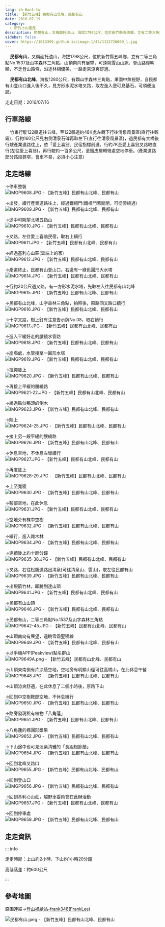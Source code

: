 ```yaml
---
lang: zh-Hant-tw
title: 【新竹五峰】民都有山北峰、民都有山
date: 2016-07-19
category: 
  - 新竹上山走走
description: 民都有山，又稱面托油山，海拔1798公尺，位於新竹縣五峰鄉，立有二等三角點No.1537及山字森林三角點，山頂南向有展望，可遠眺雪山山脈，登山路徑明顯，不乏登山路條，沿途林相優美，一路走來涼爽舒適。民都有山北峰，海拔1280公尺，有顆山字森林三角點，果園中無視野，自民都有山登山口進入後不久，見方形水泥水塔叉路，取左進入便可見基石，可順便造訪。
sidebar: false
cover: https://1013399.github.io/image-1/45/1132726009_l.jpg
---
```


    **民都有山**，又稱面托油山，海拔1798公尺，位於新竹縣五峰鄉，立有二等三角點No.1537及山字森林三角點，山頂南向有展望，可遠眺雪山山脈，登山路徑明顯，不乏登山路條，沿途林相優美，一路走來涼爽舒適。  

    **民都有山北峰**，海拔1280公尺，有顆山字森林三角點，果園中無視野，自民都有山登山口進入後不久，見方形水泥水塔叉路，取左進入便可見基石，可順便造訪。

<!-- more -->

走走日期：2016/07/16


## 行車路線 
    竹東行駛122縣道往五峰，至122縣道約48K處左轉下行往清泉風景區(直行往觀霧)，行約160公尺見右側清泉石碑再取左下(直行往清泉風景區)，過民都有大橋後行駛產業道路往上，依「愛上喜翁」民宿指標前進，行約7K至愛上喜翁叉路取直行(左往愛上喜翁)，再行駛約一百多公尺，至鐵皮屋轉彎處空地停車。(產業道路部分路段狹窄，會車不易，必須小心注意)

## 走走路線
→停車整裝  
![IMGP9608.JPG - 【新竹五峰】民都有山北峰、民都有山](https://1013399.github.io/image-1/45/1132725165_l.jpg)

→出發，續行產業道路往上，經過鐵柵門(鐵柵門若關閉，可從旁繞過)  
![IMGP9609.JPG - 【新竹五峰】民都有山北峰、民都有山](https://1013399.github.io/image-1/45/1132724672_l.jpg)

→途中可眺望北埔五指山  
![IMGP9610.JPG - 【新竹五峰】民都有山北峰、民都有山](https://1013399.github.io/image-1/45/1132726009_l.jpg)

→叉路，左往愛上喜翁民宿，取右上續行  
![IMGP9611.JPG - 【新竹五峰】民都有山北峰、民都有山](https://1013399.github.io/image-1/45/1132724272_l.jpg)

→經過基利心山莊(雲端上的家)  
![IMGP9612.JPG - 【新竹五峰】民都有山北峰、民都有山](https://1013399.github.io/image-1/45/1132725380_l.jpg)

→產道終止，民都有山登山口，右邊有一綠色圓形大水塔  
![IMGP9614.JPG - 【新竹五峰】民都有山北峰、民都有山](https://1013399.github.io/image-1/45/1132726011_l.jpg)

→行約20公尺遇叉路，有一方形水泥水塔，先取左入往民都有山北峰  
![IMGP9615.JPG - 【新竹五峰】民都有山北峰、民都有山](https://1013399.github.io/image-1/45/1132725450_l.jpg)

→民都有山北峰，山字森林三角點，拍照後，原路回叉路口續行  
![IMGP9616.JPG - 【新竹五峰】民都有山北峰、民都有山](https://1013399.github.io/image-1/45/1132724674_l.jpg)

→十字叉路，樹上釘有注意告示牌No.08，取右續行  
![IMGP9617.JPG - 【新竹五峰】民都有山北峰、民都有山](https://1013399.github.io/image-1/45/1132725168_l.jpg)

→進入平緩好走的腰繞水管路  
![IMGP9618.JPG - 【新竹五峰】民都有山北峰、民都有山](https://1013399.github.io/image-1/45/1132724195_l.jpg)

→崩塌處，水管接至一圓形水塔  
![IMGP9619.JPG - 【新竹五峰】民都有山北峰、民都有山](https://1013399.github.io/image-1/45/1132725451_l.jpg)

→拉繩陡上  
![IMGP9620.JPG - 【新竹五峰】民都有山北峰、民都有山](https://1013399.github.io/image-1/45/1132725564_l.jpg)

→再接上平緩的腰繞路  
![IMGP9621-22.JPG - 【新竹五峰】民都有山北峰、民都有山](https://1013399.github.io/image-1/45/1132724569_l.jpg)

→繞過酷似鴨頭的倒木  
![IMGP9623.JPG - 【新竹五峰】民都有山北峰、民都有山](https://1013399.github.io/image-1/45/1132725565_l.jpg)

→陡上  
![IMGP9624-25.JPG - 【新竹五峰】民都有山北峰、民都有山](https://1013399.github.io/image-1/45/1132725169_l.jpg)

→接上另一段平緩的腰繞路  
![IMGP9626.JPG - 【新竹五峰】民都有山北峰、民都有山](https://1013399.github.io/image-1/45/1132725566_l.jpg)

→休息空地，不休息左彎續行  
![IMGP9627.JPG - 【新竹五峰】民都有山北峰、民都有山](https://1013399.github.io/image-1/45/1132726113_l.jpg)

→再度陡上  
![IMGP9628-29.JPG - 【新竹五峰】民都有山北峰、民都有山](https://1013399.github.io/image-1/45/1132724771_l.jpg)

→上至寬稜  
![IMGP9630.JPG - 【新竹五峰】民都有山北峰、民都有山](https://1013399.github.io/image-1/45/1132724571_l.jpg)

→鞍部空地，在此休息  
![IMGP9631.JPG - 【新竹五峰】民都有山北峰、民都有山](https://1013399.github.io/image-1/45/1132726114_l.jpg)

→空地旁有棵中空樹  
![IMGP9632.JPG - 【新竹五峰】民都有山北峰、民都有山](https://1013399.github.io/image-1/45/1132725930_l.jpg)

→續行，進入雜木林  
![IMGP9634.JPG - 【新竹五峰】民都有山北峰、民都有山](https://1013399.github.io/image-1/45/1132724772_l.jpg)

→連續陡上約十餘分鐘  
![IMGP9635-38.JPG - 【新竹五峰】民都有山北峰、民都有山](https://1013399.github.io/image-1/45/1132725938_l.jpg)

→叉路，右往松鷹道路出清泉(可往清泉山、雲山)，取左往民都有山  
![IMGP9639.JPG - 【新竹五峰】民都有山北峰、民都有山](https://1013399.github.io/image-1/45/1132725453_l.jpg)

→出現箭竹林，即將到達山頂  
![IMGP9641.JPG - 【新竹五峰】民都有山北峰、民都有山](https://1013399.github.io/image-1/45/1132724197_l.jpg)

→民都有山山頂  
![IMGP9646.JPG - 【新竹五峰】民都有山北峰、民都有山](https://1013399.github.io/image-1/45/1132723594_l.jpg)

→民都有山，二等三角點No.1537及山字森林三角點  
![IMGP9642-45.JPG - 【新竹五峰】民都有山北峰、民都有山](https://1013399.github.io/image-1/45/1132724572_l.jpg)

→山頂南向有展望，遠眺雪霸聖稜線  
![IMGP9649.JPG - 【新竹五峰】民都有山北峰、民都有山](https://1013399.github.io/image-1/45/1132724278_l.jpg)

→以手機APP(Peakview)點名群山  
![IMGP9649A.png - 【新竹五峰】民都有山北峰、民都有山](https://1013399.github.io/image-1/45/1132726201_l.jpg)

→山頂東南側有片涼蔭空地，空地旁有明顯山徑可往高橋山，在此休息午餐  
![IMGP9648.JPG - 【新竹五峰】民都有山北峰、民都有山](https://1013399.github.io/image-1/45/1132724198_l.jpg)

→山頂涼爽舒適，在此休息了二個小時後，原路下山

→回到中空樹鞍部空地，不休息續行  
![IMGP9650.JPG - 【新竹五峰】民都有山北峰、民都有山](https://1013399.github.io/image-1/45/1132726502_l.jpg)

→路旁發現稀有植物「八角蓮」  
![IMGP9651.JPG - 【新竹五峰】民都有山北峰、民都有山](https://1013399.github.io/image-1/45/1132726402_l.jpg)

→八角蓮的橢圓形漿果  
![IMGP9652.JPG - 【新竹五峰】民都有山北峰、民都有山](https://1013399.github.io/image-1/45/1132726306_l.jpg)

→下山途中也可見淡紫清雅的「長距根節蘭」  
![IMGP9654.JPG - 【新竹五峰】民都有山北峰、民都有山](https://1013399.github.io/image-1/45/1132725935_l.jpg)

→回到北峰叉路口  
![IMGP9655.JPG - 【新竹五峰】民都有山北峰、民都有山](https://1013399.github.io/image-1/45/1132726117_l.jpg)

→回到登山口  
![IMGP9656.JPG - 【新竹五峰】民都有山北峰、民都有山](https://1013399.github.io/image-1/45/1132724576_l.jpg)

→回到基利心山莊，越野車委員會在此辦活動  
![IMGP9657.JPG - 【新竹五峰】民都有山北峰、民都有山](https://1013399.github.io/image-1/45/1132723853_l.jpg)

→回到停車處  
![IMGP9659.JPG - 【新竹五峰】民都有山北峰、民都有山](https://1013399.github.io/image-1/45/1132725573_l.jpg)

## 走走資訊
::: info

走走時間：上山約2小時、下山約1小時20分鐘

高低落差：約600公尺

:::


## 參考地圖 
原圖連結→[登山補給站-frank348(FrankLee)](https://www.keepon.com.tw/thread-e8e49c0f-3c05-e611-80c2-901b0e54a4e6.html)  

![民都有山.jpeg - 【新竹五峰】民都有山北峰、民都有山](https://1013399.github.io/image-1/45/1132724284_l.jpg)